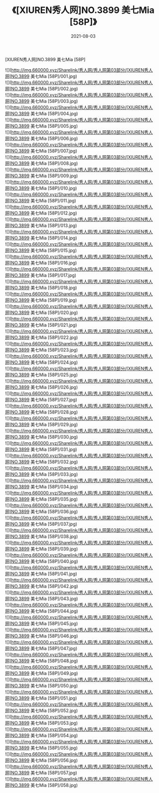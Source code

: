 ﻿---
layout: post
title:  《[XIUREN秀人网]NO.3899 美七Mia [58P]》
date:   2021-08-03
img: http://img.660000.xyz/Sharelink/秀人网/秀人网第03部分/[XIUREN秀人网]NO.3899 美七Mia [58P]/000.jpg
categories: [美女, 清纯, 唯美]
---

[XIUREN秀人网]NO.3899 美七Mia [58P]

  ![](http://img.660000.xyz/Sharelink/秀人网/秀人网第03部分/[XIUREN秀人网]NO.3899 美七Mia [58P]/001.jpg) <br> ![](http://img.660000.xyz/Sharelink/秀人网/秀人网第03部分/[XIUREN秀人网]NO.3899 美七Mia [58P]/002.jpg) <br> ![](http://img.660000.xyz/Sharelink/秀人网/秀人网第03部分/[XIUREN秀人网]NO.3899 美七Mia [58P]/003.jpg) <br> ![](http://img.660000.xyz/Sharelink/秀人网/秀人网第03部分/[XIUREN秀人网]NO.3899 美七Mia [58P]/004.jpg) <br> ![](http://img.660000.xyz/Sharelink/秀人网/秀人网第03部分/[XIUREN秀人网]NO.3899 美七Mia [58P]/005.jpg) <br> ![](http://img.660000.xyz/Sharelink/秀人网/秀人网第03部分/[XIUREN秀人网]NO.3899 美七Mia [58P]/006.jpg) <br> ![](http://img.660000.xyz/Sharelink/秀人网/秀人网第03部分/[XIUREN秀人网]NO.3899 美七Mia [58P]/007.jpg) <br> ![](http://img.660000.xyz/Sharelink/秀人网/秀人网第03部分/[XIUREN秀人网]NO.3899 美七Mia [58P]/008.jpg) <br> ![](http://img.660000.xyz/Sharelink/秀人网/秀人网第03部分/[XIUREN秀人网]NO.3899 美七Mia [58P]/009.jpg) <br> ![](http://img.660000.xyz/Sharelink/秀人网/秀人网第03部分/[XIUREN秀人网]NO.3899 美七Mia [58P]/010.jpg) <br> ![](http://img.660000.xyz/Sharelink/秀人网/秀人网第03部分/[XIUREN秀人网]NO.3899 美七Mia [58P]/011.jpg) <br> ![](http://img.660000.xyz/Sharelink/秀人网/秀人网第03部分/[XIUREN秀人网]NO.3899 美七Mia [58P]/012.jpg) <br> ![](http://img.660000.xyz/Sharelink/秀人网/秀人网第03部分/[XIUREN秀人网]NO.3899 美七Mia [58P]/013.jpg) <br> ![](http://img.660000.xyz/Sharelink/秀人网/秀人网第03部分/[XIUREN秀人网]NO.3899 美七Mia [58P]/014.jpg) <br> ![](http://img.660000.xyz/Sharelink/秀人网/秀人网第03部分/[XIUREN秀人网]NO.3899 美七Mia [58P]/015.jpg) <br> ![](http://img.660000.xyz/Sharelink/秀人网/秀人网第03部分/[XIUREN秀人网]NO.3899 美七Mia [58P]/016.jpg) <br> ![](http://img.660000.xyz/Sharelink/秀人网/秀人网第03部分/[XIUREN秀人网]NO.3899 美七Mia [58P]/017.jpg) <br> ![](http://img.660000.xyz/Sharelink/秀人网/秀人网第03部分/[XIUREN秀人网]NO.3899 美七Mia [58P]/018.jpg) <br> ![](http://img.660000.xyz/Sharelink/秀人网/秀人网第03部分/[XIUREN秀人网]NO.3899 美七Mia [58P]/019.jpg) <br> ![](http://img.660000.xyz/Sharelink/秀人网/秀人网第03部分/[XIUREN秀人网]NO.3899 美七Mia [58P]/020.jpg) <br> ![](http://img.660000.xyz/Sharelink/秀人网/秀人网第03部分/[XIUREN秀人网]NO.3899 美七Mia [58P]/021.jpg) <br> ![](http://img.660000.xyz/Sharelink/秀人网/秀人网第03部分/[XIUREN秀人网]NO.3899 美七Mia [58P]/022.jpg) <br> ![](http://img.660000.xyz/Sharelink/秀人网/秀人网第03部分/[XIUREN秀人网]NO.3899 美七Mia [58P]/023.jpg) <br> ![](http://img.660000.xyz/Sharelink/秀人网/秀人网第03部分/[XIUREN秀人网]NO.3899 美七Mia [58P]/024.jpg) <br> ![](http://img.660000.xyz/Sharelink/秀人网/秀人网第03部分/[XIUREN秀人网]NO.3899 美七Mia [58P]/025.jpg) <br> ![](http://img.660000.xyz/Sharelink/秀人网/秀人网第03部分/[XIUREN秀人网]NO.3899 美七Mia [58P]/026.jpg) <br> ![](http://img.660000.xyz/Sharelink/秀人网/秀人网第03部分/[XIUREN秀人网]NO.3899 美七Mia [58P]/027.jpg) <br> ![](http://img.660000.xyz/Sharelink/秀人网/秀人网第03部分/[XIUREN秀人网]NO.3899 美七Mia [58P]/028.jpg) <br> ![](http://img.660000.xyz/Sharelink/秀人网/秀人网第03部分/[XIUREN秀人网]NO.3899 美七Mia [58P]/029.jpg) <br> ![](http://img.660000.xyz/Sharelink/秀人网/秀人网第03部分/[XIUREN秀人网]NO.3899 美七Mia [58P]/030.jpg) <br> ![](http://img.660000.xyz/Sharelink/秀人网/秀人网第03部分/[XIUREN秀人网]NO.3899 美七Mia [58P]/031.jpg) <br> ![](http://img.660000.xyz/Sharelink/秀人网/秀人网第03部分/[XIUREN秀人网]NO.3899 美七Mia [58P]/032.jpg) <br> ![](http://img.660000.xyz/Sharelink/秀人网/秀人网第03部分/[XIUREN秀人网]NO.3899 美七Mia [58P]/033.jpg) <br> ![](http://img.660000.xyz/Sharelink/秀人网/秀人网第03部分/[XIUREN秀人网]NO.3899 美七Mia [58P]/034.jpg) <br> ![](http://img.660000.xyz/Sharelink/秀人网/秀人网第03部分/[XIUREN秀人网]NO.3899 美七Mia [58P]/035.jpg) <br> ![](http://img.660000.xyz/Sharelink/秀人网/秀人网第03部分/[XIUREN秀人网]NO.3899 美七Mia [58P]/036.jpg) <br> ![](http://img.660000.xyz/Sharelink/秀人网/秀人网第03部分/[XIUREN秀人网]NO.3899 美七Mia [58P]/037.jpg) <br> ![](http://img.660000.xyz/Sharelink/秀人网/秀人网第03部分/[XIUREN秀人网]NO.3899 美七Mia [58P]/038.jpg) <br> ![](http://img.660000.xyz/Sharelink/秀人网/秀人网第03部分/[XIUREN秀人网]NO.3899 美七Mia [58P]/039.jpg) <br> ![](http://img.660000.xyz/Sharelink/秀人网/秀人网第03部分/[XIUREN秀人网]NO.3899 美七Mia [58P]/040.jpg) <br> ![](http://img.660000.xyz/Sharelink/秀人网/秀人网第03部分/[XIUREN秀人网]NO.3899 美七Mia [58P]/041.jpg) <br> ![](http://img.660000.xyz/Sharelink/秀人网/秀人网第03部分/[XIUREN秀人网]NO.3899 美七Mia [58P]/042.jpg) <br> ![](http://img.660000.xyz/Sharelink/秀人网/秀人网第03部分/[XIUREN秀人网]NO.3899 美七Mia [58P]/043.jpg) <br> ![](http://img.660000.xyz/Sharelink/秀人网/秀人网第03部分/[XIUREN秀人网]NO.3899 美七Mia [58P]/044.jpg) <br> ![](http://img.660000.xyz/Sharelink/秀人网/秀人网第03部分/[XIUREN秀人网]NO.3899 美七Mia [58P]/045.jpg) <br> ![](http://img.660000.xyz/Sharelink/秀人网/秀人网第03部分/[XIUREN秀人网]NO.3899 美七Mia [58P]/046.jpg) <br> ![](http://img.660000.xyz/Sharelink/秀人网/秀人网第03部分/[XIUREN秀人网]NO.3899 美七Mia [58P]/047.jpg) <br> ![](http://img.660000.xyz/Sharelink/秀人网/秀人网第03部分/[XIUREN秀人网]NO.3899 美七Mia [58P]/048.jpg) <br> ![](http://img.660000.xyz/Sharelink/秀人网/秀人网第03部分/[XIUREN秀人网]NO.3899 美七Mia [58P]/049.jpg) <br> ![](http://img.660000.xyz/Sharelink/秀人网/秀人网第03部分/[XIUREN秀人网]NO.3899 美七Mia [58P]/050.jpg) <br> ![](http://img.660000.xyz/Sharelink/秀人网/秀人网第03部分/[XIUREN秀人网]NO.3899 美七Mia [58P]/051.jpg) <br> ![](http://img.660000.xyz/Sharelink/秀人网/秀人网第03部分/[XIUREN秀人网]NO.3899 美七Mia [58P]/052.jpg) <br> ![](http://img.660000.xyz/Sharelink/秀人网/秀人网第03部分/[XIUREN秀人网]NO.3899 美七Mia [58P]/053.jpg) <br> ![](http://img.660000.xyz/Sharelink/秀人网/秀人网第03部分/[XIUREN秀人网]NO.3899 美七Mia [58P]/054.jpg) <br> ![](http://img.660000.xyz/Sharelink/秀人网/秀人网第03部分/[XIUREN秀人网]NO.3899 美七Mia [58P]/055.jpg) <br> ![](http://img.660000.xyz/Sharelink/秀人网/秀人网第03部分/[XIUREN秀人网]NO.3899 美七Mia [58P]/056.jpg) <br> ![](http://img.660000.xyz/Sharelink/秀人网/秀人网第03部分/[XIUREN秀人网]NO.3899 美七Mia [58P]/057.jpg) <br> ![](http://img.660000.xyz/Sharelink/秀人网/秀人网第03部分/[XIUREN秀人网]NO.3899 美七Mia [58P]/058.jpg) <br>